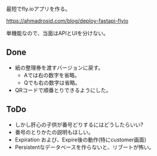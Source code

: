 
最短でfly.ioアプリを作る。

https://ahmadrosid.com/blog/deploy-fastapi-flyio

単機能なので、当面はAPIとUIを分けない。

## Done

* 紙の整理券を渡すバージョンに戻す。
  * Aでは右の数字を省略。
  * Qでも右の数字は省略。
* QRコードで順番とりできるようにした。

## ToDo
* しかし肝心の子供が番号どりするにはどうしたらいい?
* 番号のとりかたの説明もほしい。
* Expiration および、Expire後の動作(特にcustomer画面)
* Persistentなデータベースを作らないと、リブートが怖い。
